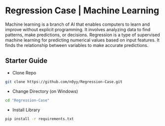 # Regression Case | Machine Learning

Machine learning is a branch of AI that enables computers to learn and improve without explicit programming. It involves analyzing data to find patterns, make predictions, or decisions.
Regression is a type of supervised machine learning for predicting numerical values based on input features. It finds the relationship between variables to make accurate predictions.

## Starter Guide

- Clone Repo

```bash
git clone https://github.com/n0yy/Regression-Case.git
```

- Change Directory (on Windows)

```bash
cd "Regression-Case"
```

- Install Library

```bash
pip install -r requirements.txt
```
